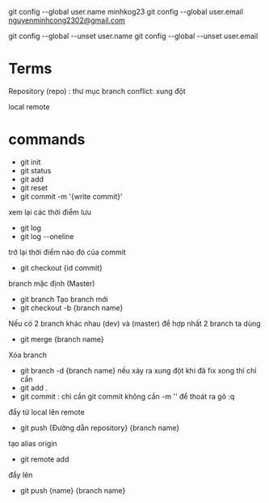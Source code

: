git config --global user.name minhkog23
git config --global user.email nguyenminhcong2302@gmail.com

git config --global --unset user.name
git config --global --unset user.email

# Terms 
Repository (repo) : thư mục
branch
conflict: xung đột

local
remote

# commands
- git init
- git status
- git add 
- git reset 
- git commit -m '{write commit}'

xem lại các thời điểm lưu
- git log
- git log --oneline

trở lại thời điểm nào đó của commit
- git checkout {id commit}

branch mặc định (Master)
- git branch
Tạo branch mới
- git checkout -b {branch name}

Nếu có 2 branch khác nhau (dev) và (master)
để hợp nhất 2 branch ta dùng
- git merge {branch name}

Xóa branch
- git branch -d {branch name}
nếu xảy ra xung đột khi đã fix xong thì chỉ cần 
- git add .
- git commit : chỉ cần git commit không cần -m ''
để thoát ra gõ :q


đẩy từ local lên remote
- git push {Đường dẫn repository} {branch name} 

tạo alias
origin  
- git remote add <name> <url>

đẩy lên 
- git push {name} {branch name}
